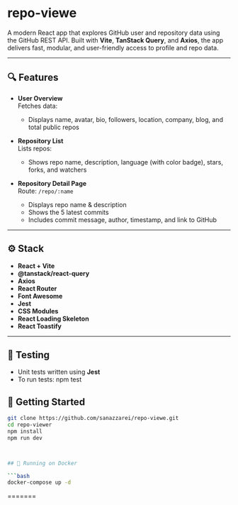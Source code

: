 # repo-viewe
A modern React app that explores GitHub user and repository data using the GitHub REST API. Built with **Vite**, **TanStack Query**, and **Axios**, the app delivers fast, modular, and user-friendly access to profile and repo data.

---

## 🔍 Features

- **User Overview**  
  Fetches data:
  - Displays name, avatar, bio, followers, location, company, blog, and total public repos

- **Repository List**  
  Lists repos:
  - Shows repo name, description, language (with color badge), stars, forks, and watchers

- **Repository Detail Page**  
  Route: `/repo/:name`
  - Displays repo name & description
  - Shows the 5 latest commits 
  - Includes commit message, author, timestamp, and link to GitHub

---

## ⚙️ Stack

- **React + Vite**
- **@tanstack/react-query**
- **Axios**
- **React Router**
- **Font Awesome**
- **Jest**
- **CSS Modules**
- **React Loading Skeleton**
- **React Toastify**

---
## 🧪 Testing

- Unit tests written using **Jest**
- To run tests:
npm test

## 🚀 Getting Started

```bash
git clone https://github.com/sanazzarei/repo-viewe.git
cd repo-viewer
npm install
npm run dev



## 🐳 Running on Docker

```bash
docker-compose up -d
```
=======
